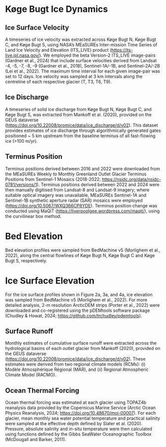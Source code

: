 # Køge Bugt Ice Dynamics 

## Ice Surface Velocity 
A timeseries of ice velocity was extracted across Køge Bugt N, Køge Bugt C, and Køge Bugt S, using NASA’s MEaSUREs Inter-mission Time Series of Land Ice Velocity and Elevation (ITS_LIVE) product (https://its-live.jpl.nasa.gov/). We employed the beta Version-2 ITS_LIVE image-pairs (Gardner et al., 2024) that include surface velocities derived from Landsat -4, -5, -7, -8, -9 (Gardner et al., 2018), Sentinel-1A/-1B, and Sentinel-2A/-2B (Lei et al., 2022). The maximum time interval for each given image-pair was set to 12 days. Ice velocity was sampled at 3 km intervals along the centreline of each respective glacier (T, T3, T6, T9). 

## Ice Discharge 
A timeseries of solid ice discharge from Køge Bugt N, Køge Bugt C, and Køge Bugt S, was extracted from Mankoff et al. (2020), provided on the GEUS dataverse (https://doi.org/10.22008/promice/data/ice_discharge/d/v02). This dataset provides estimates of ice discharge through algorithmically generated gates positioned ~ 5 km upstream from the baseline terminus of all fast-flowing ice (>100 m/yr).

## Terminus Position
Terminus positions derived between 2016 and 2022 were downloaded from the MEaSUREs Weekly to Monthly Greenland Outlet Glacier Terminus Positions from Sentinel-1 Mosaics (2018-2022; https://nsidc.org/data/nsidc-0781/versions/1). Terminus positions derived between 2022 and 2024 were then manually digitised from Landsat-8 and Landsat-9 imagery; where suitable optical imagery was unavailable, MEaSUREs Sentinel-1A and Sentinel-1B synthetic aperture radar (SAR) mosaics were employed (https://doi.org/10.5067/WXQ366CP8YDE). Terminus position change was conducted using MaQiT (https://liverpoolgee.wordpress.com/maqit/), using the curvilinear box method. 

# Bed Elevation 
Bed elevation profiles were sampled from BedMachine v5 (Morlighem et al., 2022), along the central flowlines of Køge Bugt N, Køge Bugt C and Køge Bugt S, respectively. 

# Ice Surface Elevation 
For the ice surface profiles shown in Figure 2a, 3a, and 4a, ice elevation was sampled from BedMachine v5 (Morlighem et al., 2022). For more detailed analysis, 2-m resolution ArcticDEM strips (Porter et al., 2022) were downloaded and co-registered using the pDEMtools software package (Chudley & Howat, 2024; https://github.com/trchudley/pdemtools). 

## Surface Runoff 
Monthly estimates of cumulative surface runoff were extracted across the hydrological basins of each outlet glacier from Mankoff (2020), provided on the GEUS dataverse (https://doi.org/10.22008/promice/data/ice_discharge/d/v02). These estimates were derived from two regional climate models (RCMs): (i) Modèle Atmosphérique Régional (MAR), and (ii) Regional Atmospheric Climate Model (RACMO). 

## Ocean Thermal Forcing 
Ocean thermal forcing was estimated at each glacier using TOPAZ4b reanalysis data provided by the Copernicus Marine Service (Arctic Ocean Physics Reanalysis, 2024; https://doi.org/10.48670/moi-00007). For each glacier, mean monthly sea water potential temperature and practical salinity were sampled at the effective depth defined by Slater et al. (2020). Pressure, absolute salinity and in-situ temperature were then calculated using functions defined by the Gibbs SeaWater Oceanographic Toolbox (McDougall and Barker, 2011). 

